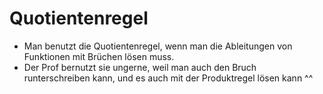 # Quotientenregel

- Man benutzt die Quotientenregel, wenn man die Ableitungen von Funktionen mit Brüchen lösen muss.
- Der Prof bernutzt sie ungerne, weil man auch den Bruch runterschreiben kann, und es auch mit der Produktregel lösen kann ^^